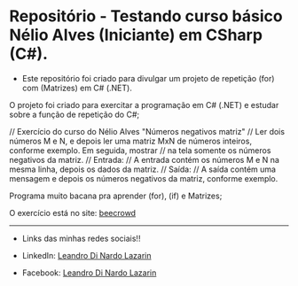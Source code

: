 # Repositório - Testando curso básico Nélio Alves (Iniciante) em CSharp (C#).

* Este repositório foi criado para divulgar um projeto de repetição (for) com (Matrizes) em C# (.NET).

O projeto foi criado para exercitar a programação em C# (.NET) e estudar sobre a função de repetição do C#; 

// Exercício do curso do Nélio Alves "Números negativos matriz"
// Ler dois números M e N, e depois ler uma matriz MxN de números inteiros, conforme exemplo. Em seguida, mostrar
// na tela somente os números negativos da matriz.
// Entrada:
// A entrada contém os números M e N na mesma linha, depois os dados da matriz.
// Saída:
// A saída contém uma mensagem e depois os números negativos da matriz, conforme exemplo.


Programa muito bacana pra aprender (for), (if) e Matrizes;

O exercício está no site: [beecrowd](https://www.beecrowd.com.br/judge/pt)

**********************************************************************************

* Links das minhas redes sociais!!

* LinkedIn: 
[Leandro Di Nardo Lazarin](https://www.linkedin.com/in/leandro-di-nardo-lazarin-694a59236/)

* Facebook:
[Leandro Di Nardo Lazarin](https://www.facebook.com/leandro.dinardolazarin)
